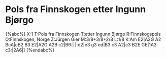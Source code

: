 # Pols fra Finnskogen etter Ingunn Bjørgo

{%abc%}
X:1
T:Pols fra Finnskogen
T:etter Ingunn Bjørgo
R:Finnskogspols
O:Finnskogen, Norge
Z:Jürgen Gier
M:3/8+3/8+2/8
L:1/8
K:Am
E2|A2G A2 BcA|cB2 B3 E2|A2G A2B c2|B6:|
|:d2|e3 g3 ed|B3 c3 A2|c3 B2E GE|1A3 c3:|2A6|]
{%endabc%}
